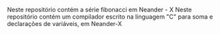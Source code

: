Neste repositório contém a série fibonacci em Neander - X
Neste repositório contém um compilador escrito na linguagem "C" para soma e declarações de variáveis, em Neander-X
